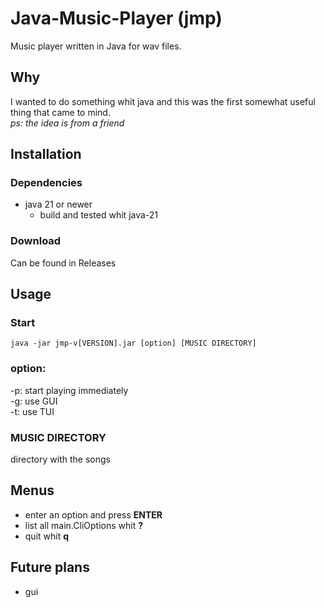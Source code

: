 # Java-Music-Player (jmp)

Music player written in Java for wav files.

## Why
I wanted to do something whit java and this was the first somewhat useful thing that came to mind.<br>
_ps: the idea is from a friend_

## Installation
### Dependencies
- java 21 or newer
  - build and tested whit java-21
### Download
Can be found in Releases

## Usage
### Start
``` shell
java -jar jmp-v[VERSION].jar [option] [MUSIC DIRECTORY]
```

### option:
-p: start playing immediately<br>
-g: use GUI<br>
-t: use TUI
### MUSIC DIRECTORY
directory with the songs
## Menus
- enter an option and press **ENTER**
- list all main.CliOptions whit **?**
- quit whit **q**

## Future plans
- gui
